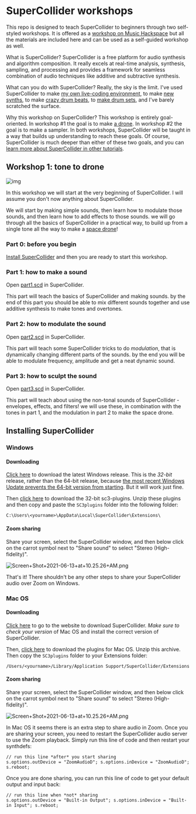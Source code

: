 # SuperCollider workshops

This repo is designed to teach SuperCollider to beginners through two self-styled workshops. It is offered as a [workshop on Music Hackspace](https://musichackspace.org/events/tone-to-drone-introduction-to-supercollider-for-monome-norns-live-session/) but all the materials are included here and can be used as a self-guided workshop as well.

What is SuperCollider? SuperCollider is a free platform for audio synthesis and algorithm composition. It really excels at real-time analysis, synthesis, sampling, and processing and provides a framework for seamless combination of audio techniques like additive and subtractive synthesis. 

What can you do with SuperCollider? Really, the sky is the limit. I've used SuperCollider to make [my own live-coding environment](https://www.instagram.com/p/CQCu9z3haBD/?utm_source=ig_web_copy_link), to make [new synths](https://www.instagram.com/p/CJTwGz8hxMR/?utm_source=ig_web_copy_link), to make [crazy drum beats](https://www.instagram.com/p/COqOS5lBGDL/?utm_source=ig_web_copy_link
), to [make drum sets](https://www.instagram.com/p/CPghuJUB2Of/?utm_source=ig_web_copy_link), and I've barely scratched the surface.

Why this workshop on SuperCollider? This workshop is entirely goal-oriented. In workshop #1 the goal is to make [a drone](https://en.wikipedia.org/wiki/Drone_music). In workshop #2 the goal is to make a sampler. In both workshops, SuperCollider will be taught in a way that builds up understanding to reach these goals. Of course, SuperCollider is much deeper than either of these two goals, and you can [learn more about SuperCollider in other tutorials](https://supercollider.github.io/tutorials/).


## Workshop 1: tone to drone

![img](https://user-images.githubusercontent.com/6550035/118573663-db952100-b737-11eb-9a34-560e38778fcb.jpg)

In this workshop we will start at the very beginning of SuperCollider. I will assume you don't now anything about SuperCollider. 

We will start by making simple sounds, then learn how to modulate those sounds, and then learn how to add effects to those sounds. we will go through all the basics of SuperCollider in a practical way, to build up from a single tone all the way to make a [space drone](https://raw.githubusercontent.com/schollz/ambulation/main/droning/55hz_spacedrone.mp3)!

### Part 0: before you begin

[Install SuperCollider](https://github.com/schollz/ambulation#installing-supercollider) and then you are ready to start this workshop. 

### Part 1: how to make a sound

Open [part1.scd](https://github.com/schollz/ambulation/blob/main/droning/part1.scd) in SuperCollider.

This part will teach the basics of SuperCollider and making sounds. by the end of this part you should be able to mix different sounds together and use additive synthesis to make tones and overtones.

### Part 2: how to modulate the sound

Open [part2.scd](https://github.com/schollz/ambulation/blob/main/droning/part2.scd) in SuperCollider.

This part will teach some SuperCollider tricks to do *modulation*, that is dynamically changing different parts of the sounds. by the end you will be able to modulate frequency, amplitude and get a neat dynamic sound.


### Part 3: how to sculpt the sound

Open [part3.scd](https://github.com/schollz/ambulation/blob/main/droning/part3.scd) in SuperCollider.

This part will teach about using the non-tonal sounds of SuperCollider - envelopes, effects, and filters! we will use these, in combination with the tones in part 1, and the modulation in part 2 to make the space drone.



## Installing SuperCollider

### Windows

#### Downloading

[Click here](https://github.com/supercollider/supercollider/releases/download/Version-3.11.2/SuperCollider-3.11.2-Windows-32bit-VS.exe) to download the latest Windows release. This is the *32-bit* release, rather than the 64-bit release, because [the most recent Windows Update prevents the 64-bit version from starting](https://github.com/supercollider/supercollider/issues/4368#issuecomment-832050665). But it will work just fine.

Then [click here](https://github.com/supercollider/sc3-plugins/releases/download/Version-3.11.1/sc3-plugins-3.11.1-Windows-32bit-VS.zip) to download the 32-bit sc3-plugins. Unzip these plugins and then copy and paste the `SC3plugins` folder into the following folder:

```
C:\Users\<yourname>\AppData\Local\SuperCollider\Extensions\
```

#### Zoom sharing

Share your screen, select the SuperCollider window, and then below click on the carrot symbol next to "Share sound" to select "Stereo (High-fidelity)".

![Screen+Shot+2021-06-13+at+10.25.26+AM.png](https://user-images.githubusercontent.com/6550035/121835422-20a06a80-cc86-11eb-902a-1cd13f741b8c.png)

That's it! There shouldn't be any other steps to share your SuperCollider audio over Zoom on Windows.


### Mac OS

#### Downloading

[Click here](https://supercollider.github.io/download) to go to the website to download SuperCollider. *Make sure to check your version* of Mac OS and install the correct version of SuperCollider.

Then, [click here](https://github.com/supercollider/sc3-plugins/releases/download/Version-3.11.1/sc3-plugins-3.11.1-macOS-signed.zip) to download the plugins for Mac OS. Unzip this archive. Then copy the `SC3plugins` folder to your Extensions folder:

```
/Users/<yourname>/Library/Application Support/SuperCollider/Extensions
```

#### Zoom sharing

Share your screen, select the SuperCollider window, and then below click on the carrot symbol next to "Share sound" to select "Stereo (High-fidelity)".

![Screen+Shot+2021-06-13+at+10.25.26+AM.png](https://user-images.githubusercontent.com/6550035/121835422-20a06a80-cc86-11eb-902a-1cd13f741b8c.png)


In Mac OS it seems there is an extra step to share audio in Zoom. Once you are sharing your screen, you need to restart the SuperCollider audio server to use the Zoom playback. Simply run this line of code and then restart your synthdefs:

```
// run this line *after* you start sharing
s.options.outDevice = "ZoomAudioD"; s.options.inDevice = "ZoomAudioD"; s.reboot;
```

Once you are done sharing, you can run this line of code to get your default output and input back:

```
// run this line when *not* sharing
s.options.outDevice = "Built-in Output"; s.options.inDevice = "Built-in Input"; s.reboot;
```
